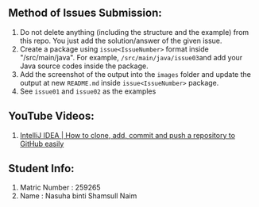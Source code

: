 ## Method of Issues Submission:

1. Do not delete anything (including the structure and the example) from this repo. You just add the solution/answer of the given issue.
2. Create a package using `issue<IssueNumber>` format inside "/src/main/java". For example, `/src/main/java/issue03`and add your Java source codes inside the package.  
3. Add the screenshot of the output into the `images` folder and update the output at new `README.md` inside `issue<IssueNumber>` package.
4. See `issue01` and `issue02` as the examples

## YouTube Videos:
1. [IntelliJ IDEA | How to clone, add, commit and push a repository to GitHub easily](https://youtu.be/RXV3Yusr0SI)

## Student Info:
1. Matric Number    : 259265
2. Name : Nasuha binti Shamsull Naim

